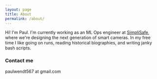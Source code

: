 ```yaml
---
layout: page
title: About
permalink: /about/
---
```


Hi! I'm Paul. I'm currently working as an ML Ops engineer at [SimpliSafe](https://simplisafe.com), where we're designing the next generation of smart cameras. In my free time I like going on runs, reading historical biographies, and writing janky bash scripts.

### Contact me

paulwendt567 at gmail.com
